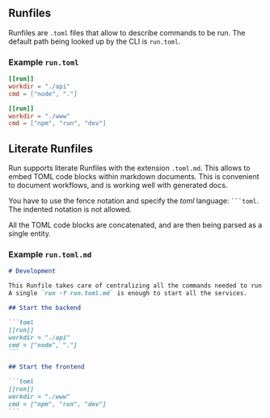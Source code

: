 ## Runfiles

Runfiles are `.toml` files that allow to describe commands to be run. The default path being looked up by the CLI is `run.toml`.

### Example `run.toml`

```toml
[[run]]
workdir = "./api"
cmd = ["node", "."]

[[run]]
workdir = "./www"
cmd = ["npm", "run", "dev"]
```

## Literate Runfiles

Run supports literate Runfiles with the extension `.toml.md`. This allows to embed TOML code blocks within markdown documents. This is convenient to document workflows, and is working well with generated docs.

You have to use the fence notation and specify the _toml_ language: ` ```toml `. The indented notation is not allowed.

All the TOML code blocks are concatenated, and are then being parsed as a single entity.

### Example `run.toml.md`

````markdown
# Development

This Runfile takes care of centralizing all the commands needed to run our stack.
A single `run -f run.toml.md` is enough to start all the services.

## Start the backend

```toml
[[run]]
workdir = "./api"
cmd = ["node", "."]
```

## Start the frontend

```toml
[[run]]
workdir = "./www"
cmd = ["npm", "run", "dev"]
```
````
